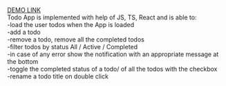 [DEMO LINK](https://TetKopot.github.io/react_todo-app-with-api/)   
Todo App is implemented with help of JS, TS, React and is able to:  
-load the user todos when the App is loaded  
-add a todo  
-remove a todo, remove all the completed todos   
-filter todos by status All / Active / Completed  
-in case of any error show the notification with an appropriate message at the bottom  
-toggle the completed status of a todo/ of all the todos with the checkbox  
-rename a todo title on double click  
